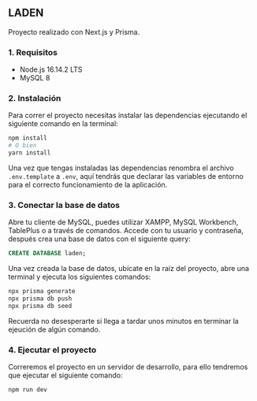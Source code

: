 ## LADEN

Proyecto realizado con Next.js y Prisma.

### 1. Requisitos

-   Node.js 16.14.2 LTS
-   MySQL 8

### 2. Instalación

Para correr el proyecto necesitas instalar las dependencias ejecutando el
siguiente comando en la terminal:

```bash
npm install
# O bien
yarn install
```

Una vez que tengas instaladas las dependencias renombra el archivo `.env.template` a `.env`,
aquí tendrás que declarar las variables de entorno para el correcto
funcionamiento de la aplicación.

### 3. Conectar la base de datos

Abre tu cliente de MySQL, puedes utilizar XAMPP, MySQL Workbench, TablePlus o a
través de comandos. Accede con tu usuario y contraseña, después crea una base de
datos con el siguiente query:

```sql
CREATE DATABASE laden;
```

Una vez creada la base de datos, ubícate en la raíz del proyecto, abre una
terminal y ejecuta los siguientes comandos:

```bash
npx prisma generate
npx prisma db push
npx prisma db seed
```

Recuerda no desesperarte si llega a tardar unos minutos en terminar la ejeución
de algún comando.


### 4. Ejecutar el proyecto

Correremos el proyecto en un servidor de desarrollo, para ello tendremos que
ejecutar el siguiente comando:

```
npm run dev
```

